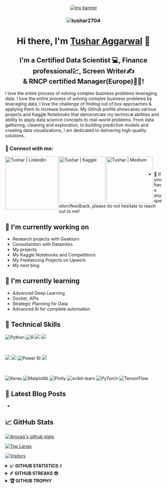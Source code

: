 <p align="center">
  <a href="https://www.cognitoai.in/" target="_blank" rel="noreferrer"><img src="https://user-images.githubusercontent.com/66141195/215611478-21fb7b76-3069-4831-8baa-5957d4f0d8a4.gif" alt="my banner"></a>
</p>

<h3 align="center"> <img src="https://komarev.com/ghpvc/?username=tushar2704" alt="tushar2704" /> </h3>

<h1 align="center">
Hi there, I'm <a href="https://www.linkedin.com/in/tusharaggarwalinseec/" target="_blank" rel="noreferrer">Tushar Aggarwal</a> 👋
</h1>

<h2 align="center">
I'm a Certified Data Scientist 💻, Finance professional💹, Screen Writer✍️ </br>& RNCP certified Manager(Europe)👨‍💼!
</h2> 

I love the entire process of solving complex business problems leveraging data. I love the entire process of solving complex business problems by leveraging data,
I love the challenge of finding out of box approaches & applying them to increase business. My Github profile showcases various projects and Kaggle Notebooks that demonstrate my technical abilities and ability to apply data science concepts to real-world problems. From data gathering, cleaning and exploration, to building predictive models and creating data visualizations, I am dedicated to delivering high-quality solutions.

### 🤝 Connect with me:

<a href="https://www.linkedin.com/in/tusharaggarwalinseec/"><img align="left" src="https://img.shields.io/badge/linkedin-%230077B5.svg?&style=for-the-badge&logo=linkedin&logoColor=white" alt="Tushar | LinkedIn" width="170px"/></a>
<a href="https://www.kaggle.com/tusharaggarwal27"><img align="left" src="https://img.shields.io/badge/Kaggle-20BEFF?style=for-the-badge&logo=Kaggle&logoColor=white" alt="Tushar | Kaggle" width="150px"/></a>
<a href="https://medium.com/@tushar_aggarwal"><img align="left" src="https://img.shields.io/badge/Medium-12100E?style=for-the-badge&logo=medium&logoColor=white" alt="Tushar | Medium" width="150px"/></a>
<br><br>

- 💬 If you have any question/feedback, please do not hesitate to reach out to me!

## 🔭 I'm currently working on

- Research projects with Geeklurn
- Consultantion with Datamites
- My projects 
- My Kaggle Notebooks and Competitions
- My Freelancing Projects on Upwork
- My next blog


## 🌱 I'm currently learning

- Advanced Deep Learning
- Docker, APIs
- Strategic Planning for Data
- Advanced AI for complete automation  

## 💼 Technical Skills

![Python](https://img.shields.io/badge/python-3670A0?style=for-the-badge&logo=python&logoColor=ffdd54)
![R](https://img.shields.io/badge/r-%23276DC3.svg?style=for-the-badge&logo=r&logoColor=white)
![](https://img.shields.io/badge/MySQL-00000F?style=for-the-badge&logo=mysql&logoColor=white)
![](https://img.shields.io/badge/SQLite-07405E?style=for-the-badge&logo=sqlite&logoColor=white)

<br><br>
![](https://img.shields.io/badge/Tableau-E97627?style=for-the-badge&logo=Tableau&logoColor=white)
![](https://img.shields.io/badge/Google%20Analytics-E37400?style=for-the-badge&logo=google%20analytics&logoColor=white)
![Power Bi](https://img.shields.io/badge/power_bi-F2C811?style=for-the-badge&logo=powerbi&logoColor=black)
![](https://img.shields.io/badge/Databricks-FF3621?style=for-the-badge&logo=Databricks&logoColor=white)

<br><br>
![Keras](https://img.shields.io/badge/Keras-%23D00000.svg?style=for-the-badge&logo=Keras&logoColor=white)
![Matplotlib](https://img.shields.io/badge/Matplotlib-%23ffffff.svg?style=for-the-badge&logo=Matplotlib&logoColor=black)
![Plotly](https://img.shields.io/badge/Plotly-%233F4F75.svg?style=for-the-badge&logo=plotly&logoColor=white)
![scikit-learn](https://img.shields.io/badge/scikit--learn-%23F7931E.svg?style=for-the-badge&logo=scikit-learn&logoColor=white)
![PyTorch](https://img.shields.io/badge/PyTorch-%23EE4C2C.svg?style=for-the-badge&logo=PyTorch&logoColor=white)
![TensorFlow](https://img.shields.io/badge/TensorFlow-%23FF6F00.svg?style=for-the-badge&logo=TensorFlow&logoColor=white)

## 📝 Latest Blog Posts

-

## 📈 GitHub Stats 

[![Anurag's github stats](https://github-readme-stats.vercel.app/api?username=tushar2704)](https://github.com/tushar2704)

[![Top Langs](https://github-readme-stats.vercel.app/api/top-langs/?username=tushar2704&layout=compact)](https://github.com/tushar2704)

[![Visitors](https://visitor-badge.glitch.me/badge?page_id=tushar2704.tushar2704)](https://github.com/tushar2704)

<details>	
  <summary><b>📈 GITHUB STATISTICS ⚡</b></summary>
  <br>
<p align="left">
  <img width="70%" src="https://github-readme-stats.vercel.app/api?username=tushar2704&show_icons=true&theme=monokai" />
  <img width="29%" src="https://github-readme-stats.vercel.app/api/top-langs/?username=tushar2704&count_private=true&theme=monokai" />

</p>
<br>
</details>

<details>	
  <summary><b>☄️ GITHUB STREAKS 😎</b></summary>

<img  height="180em" src="https://github-readme-streak-stats.herokuapp.com/?user=tushar2704&hide_border=true" />
<img align="right" width ="250" height="250" src="https://user-images.githubusercontent.com/42711978/107769300-cfc34880-6d5d-11eb-88dd-cda7cc8dd731.gif"/>

</details>
<details>	
  <summary><b>🏆 GITHUB TROPHY</b></summary>
<img width="70%" src="https://github-profile-trophy.vercel.app/?username=tushar2704&theme=monokai" />
<img align="right" width ="180" height="140" src="https://user-images.githubusercontent.com/42711978/107769049-5b88a500-6d5d-11eb-80a2-28bd4ce78fa5.gif"/>

</details>
